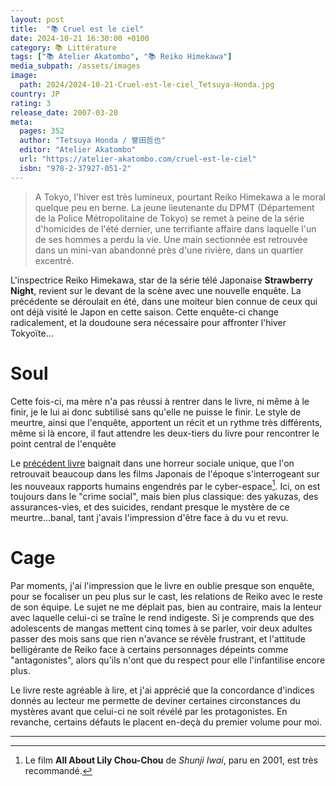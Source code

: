 ```yaml
---
layout: post
title:  "📚 Cruel est le ciel"
date: 2024-10-21 16:30:00 +0100
category: 📚 Littérature
tags: ["📚 Atelier Akatombo", "📚 Reiko Himekawa"]
media_subpath: /assets/images
image:
  path: 2024/2024-10-21-Cruel-est-le-ciel_Tetsuya-Honda.jpg
country: JP
rating: 3
release_date: 2007-03-20
meta:
  pages: 352
  author: "Tetsuya Honda / 誉田哲也"
  editor: "Atelier Akatombo"
  url: "https://atelier-akatombo.com/cruel-est-le-ciel"
  isbn: "978-2-37927-051-2"
---
```


>A Tokyo, l'hiver est très lumineux, pourtant Reiko Himekawa a le moral quelque peu en berne. La jeune lieutenante du DPMT (Département de la Police Métropolitaine de Tokyo) se remet à peine de la série d'homicides de l'été dernier, une terrifiante affaire dans laquelle l'un de ses hommes a perdu la vie.
Une main sectionnée est retrouvée dans un mini-van abandonné près d'une rivière, dans un quartier excentré.

L'inspectrice Reiko Himekawa, star de la série télé Japonaise **Strawberry Night**, revient sur le devant de la scène avec une nouvelle enquête. La précédente se déroulait en été, dans une moiteur bien connue de ceux qui ont déjà visité le Japon en cette saison. Cette enquête-ci change radicalement, et la doudoune sera nécessaire pour affronter l'hiver Tokyoïte...

# Soul

Cette fois-ci, ma mère n'a pas réussi à rentrer dans le livre, ni même à le finir, je le lui ai donc subtilisé sans qu'elle ne puisse le finir. Le style de meurtre, ainsi que l'enquête, apportent un récit et un rythme très différents, même si là encore, il faut attendre les deux-tiers du livre pour rencontrer le point central de l'enquête

Le [précédent livre](/posts/rouge-est-la-nuit/) baignait dans une horreur sociale unique, que l'on retrouvait beaucoup dans les films Japonais de l'époque s'interrogeant sur les nouveaux rapports humains engendrés par le cyber-espace[^1]. Ici, on est toujours dans le "crime social", mais bien plus classique: des yakuzas, des assurances-vies, et des suicides, rendant presque le mystère de ce meurtre...banal, tant j'avais l'impression d'être face à du vu et revu.

# Cage

Par moments, j'ai l'impression que le livre en oublie presque son enquête, pour se focaliser un peu plus sur le cast, les relations de Reiko avec le reste de son équipe. Le sujet ne me déplait pas, bien au contraire, mais la lenteur avec laquelle celui-ci se traîne le rend indigeste. Si je comprends que des adolescents de mangas mettent cinq tomes à se parler, voir deux adultes passer des mois sans que rien n'avance se révèle frustrant, et l'attitude belligérante de Reiko face à certains personnages dépeints comme "antagonistes", alors qu'ils n'ont que du respect pour elle l'infantilise encore plus.

Le livre reste agréable à lire, et j'ai apprécié que la concordance d'indices donnés au lecteur me permette de deviner certaines circonstances du mystères avant que celui-ci ne soit révélé par les protagonistes. En revanche, certains défauts le placent en-deçà du premier volume pour moi.


* * *
[^1]: Le film **All About Lily Chou-Chou** de *Shunji Iwai*, paru en 2001, est très recommandé.

